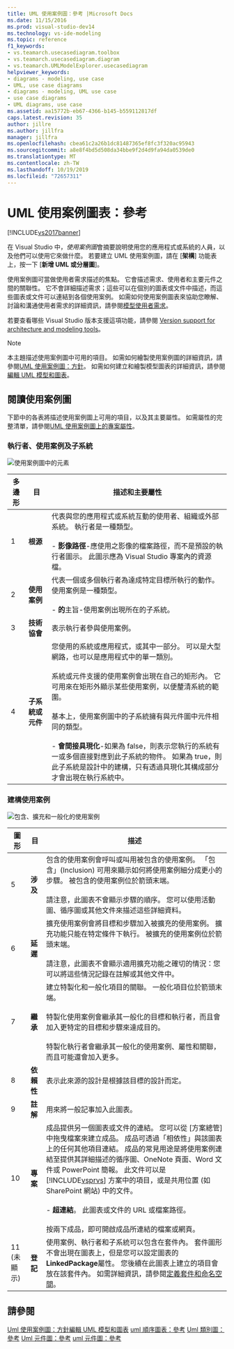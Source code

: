 ```yaml
---
title: UML 使用案例圖：參考 |Microsoft Docs
ms.date: 11/15/2016
ms.prod: visual-studio-dev14
ms.technology: vs-ide-modeling
ms.topic: reference
f1_keywords:
- vs.teamarch.usecasediagram.toolbox
- vs.teamarch.usecasediagram.diagram
- vs.teamarch.UMLModelExplorer.usecasediagram
helpviewer_keywords:
- diagrams - modeling, use case
- UML, use case diagrams
- diagrams - modeling, UML use case
- use case diagrams
- UML diagrams, use case
ms.assetid: aa15772b-eb67-4366-b145-b559112817df
caps.latest.revision: 35
author: jillre
ms.author: jillfra
manager: jillfra
ms.openlocfilehash: cbea61c2a26b1dc81487365ef8fc3f320ac95943
ms.sourcegitcommit: a8e8f4bd5d508da34bbe9f2d4d9fa94da0539de0
ms.translationtype: MT
ms.contentlocale: zh-TW
ms.lasthandoff: 10/19/2019
ms.locfileid: "72657311"
---
```

# <a name="uml-use-case-diagrams-reference"></a>UML 使用案例圖表：參考
[!INCLUDE[vs2017banner](../includes/vs2017banner.md)]

在 Visual Studio 中，*使用案例圖*會摘要說明使用您的應用程式或系統的人員，以及他們可以使用它來做什麼。 若要建立 UML 使用案例圖，請在 [**架構**] 功能表上，按一下 [**新增 UML 或分層圖**]。

 使用案例圖可當做使用者需求描述的焦點。 它會描述需求、使用者和主要元件之間的關聯性。 它不會詳細描述需求；這些可以在個別的圖表或文件中描述，而這些圖表或文件可以連結到各個使用案例。 如需如何使用案例圖表來協助您瞭解、討論和溝通使用者需求的詳細資訊，請參閱[模型使用者需求](../modeling/model-user-requirements.md)。

 若要查看哪些 Visual Studio 版本支援這項功能，請參閱 [Version support for architecture and modeling tools](../modeling/what-s-new-for-design-in-visual-studio.md#VersionSupport)。

> [!NOTE]
> 本主題描述使用案例圖中可用的項目。 如需如何繪製使用案例圖的詳細資訊，請參閱[UML 使用案例圖：方針](../modeling/uml-use-case-diagrams-guidelines.md)。 如需如何建立和繪製模型圖表的詳細資訊，請參閱[編輯 UML 模型和圖表](../modeling/edit-uml-models-and-diagrams.md)。

## <a name="reading-use-case-diagrams"></a>閱讀使用案例圖
 下節中的各表將描述使用案例圖上可用的項目，以及其主要屬性。 如需屬性的完整清單，請參閱[UML 使用案例圖上的專案屬性](../modeling/properties-of-elements-on-uml-use-case-diagrams.md)。

### <a name="actors-use-cases-and-subsystems"></a>執行者、使用案例及子系統
 ![使用案例圖中的元素](../modeling/media/uml-ucovactor.png "UML_UCOvActor")

|**多邊形**|**目**|**描述和主要屬性**|
|---------------|-----------------|-----------------------------------------|
|1|**根源**|代表與您的應用程式或系統互動的使用者、組織或外部系統。 執行者是一種類型。<br /><br /> -   **影像路徑**-應使用之影像的檔案路徑，而不是預設的執行者圖示。 此圖示應為 Visual Studio 專案內的資源檔。|
|2|**使用案例**|代表一個或多個執行者為達成特定目標所執行的動作。 使用案例是一種類型。<br /><br /> -   **的**主旨-使用案例出現所在的子系統。|
|3|**技術協會**|表示執行者參與使用案例。|
|4|**子系統或元件**|您使用的系統或應用程式，或其中一部分。 可以是大型網路，也可以是應用程式中的單一類別。<br /><br /> 系統或元件支援的使用案例會出現在自己的矩形內。 它可用來在矩形外顯示某些使用案例，以便釐清系統的範圍。<br /><br /> 基本上，使用案例圖中的子系統擁有與元件圖中元件相同的類型。<br /><br /> -   **會間接具現化**-如果為 false，則表示您執行的系統有一或多個直接對應到此子系統的物件。 如果為 true，則此子系統是設計中的建構，只有透過具現化其構成部分才會出現在執行系統中。|

### <a name="structuring-use-cases"></a>建構使用案例
 ![包含、擴充和一般化的使用案例](../modeling/media/uml-ucovstructure.png "UML_UCOvStructure")

|圖形|**目**|描述|
|-----------|-----------------|-----------------|
|5|**涉及**|包含的使用案例會呼叫或叫用被包含的使用案例。 「包含」(Inclusion) 可用來顯示如何將使用案例細分成更小的步驟。 被包含的使用案例位於箭頭末端。<br /><br /> 請注意，此圖表不會顯示步驟的順序。 您可以使用活動圖、循序圖或其他文件來描述這些詳細資料。|
|6|**延遲**|擴充使用案例會將目標和步驟加入被擴充的使用案例。 擴充功能只能在特定條件下執行。 被擴充的使用案例位於箭頭末端。<br /><br /> 請注意，此圖表不會顯示適用擴充功能之確切的情況：您可以將這些情況記錄在註解或其他文件中。|
|7|**繼承**|建立特製化和一般化項目的關聯。 一般化項目位於箭頭末端。<br /><br /> 特製化使用案例會繼承其一般化的目標和執行者，而且會加入更特定的目標和步驟來達成目的。<br /><br /> 特製化執行者會繼承其一般化的使用案例、屬性和關聯，而且可能還會加入更多。|
|8|**依賴性**|表示此來源的設計是根據該目標的設計而定。|
|9|**註解**|用來將一般記事加入此圖表。|
|10|**專案**|成品提供另一個圖表或文件的連結。 您可以從 [方案總管] 中拖曳檔案來建立成品。 成品可透過「相依性」與該圖表上的任何其他項目連結。 成品的常見用途是將使用案例連結至提供其詳細描述的循序圖、OneNote 頁面、Word 文件或 PowerPoint 簡報。 此文件可以是 [!INCLUDE[vsprvs](../includes/vsprvs-md.md)] 方案中的項目，或是共用位置 (如 SharePoint 網站) 中的文件。<br /><br /> -   **超連結**。 此圖表或文件的 URL 或檔案路徑。<br /><br /> 按兩下成品，即可開啟成品所連結的檔案或網頁。|
|11 (未顯示)|**登記**|使用案例、執行者和子系統可以包含在套件內。 套件圖形不會出現在圖表上，但是您可以設定圖表的**LinkedPackage**屬性。 您後續在此圖表上建立的項目會放在該套件內。 如需詳細資訊，請參閱[定義套件和命名空間](../modeling/define-packages-and-namespaces.md)。|

## <a name="see-also"></a>請參閱
 [Uml 使用案例圖：方針](../modeling/uml-use-case-diagrams-guidelines.md)[編輯 UML 模型和圖表](../modeling/edit-uml-models-and-diagrams.md) [uml 順序圖表：參考](../modeling/uml-sequence-diagrams-reference.md) [Uml 類別圖：參考](../modeling/uml-class-diagrams-reference.md) [Uml 元件圖：參考](../modeling/uml-component-diagrams-reference.md) [uml 元件圖：參考](../modeling/uml-component-diagrams-reference.md)
